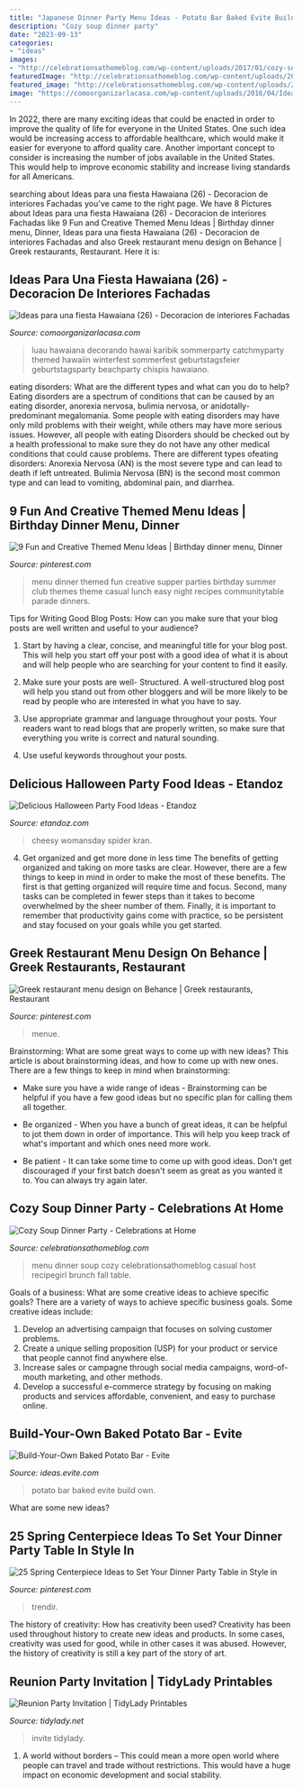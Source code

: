 ```yaml
---
title: "Japanese Dinner Party Menu Ideas - Potato Bar Baked Evite Build Own"
description: "Cozy soup dinner party"
date: "2023-09-13"
categories:
- "ideas"
images:
- "http://celebrationsathomeblog.com/wp-content/uploads/2017/01/cozy-soup-dinner-party-menu-1.jpg"
featuredImage: "http://celebrationsathomeblog.com/wp-content/uploads/2017/01/cozy-soup-dinner-party-menu-1.jpg"
featured_image: "http://celebrationsathomeblog.com/wp-content/uploads/2017/01/cozy-soup-dinner-party-menu-1.jpg"
image: "https://comoorganizarlacasa.com/wp-content/uploads/2016/04/Ideas-para-una-fiesta-Hawaiana-26.jpg"
---
```



In 2022, there are many exciting ideas that could be enacted in order to improve the quality of life for everyone in the United States. One such idea would be increasing access to affordable healthcare, which would make it easier for everyone to afford quality care. Another important concept to consider is increasing the number of jobs available in the United States. This would help to improve economic stability and increase living standards for all Americans.

	

		
searching about Ideas para una fiesta Hawaiana (26) - Decoracion de interiores Fachadas you've came to the right page. We have 8 Pictures about Ideas para una fiesta Hawaiana (26) - Decoracion de interiores Fachadas like 9 Fun and Creative Themed Menu Ideas | Birthday dinner menu, Dinner, Ideas para una fiesta Hawaiana (26) - Decoracion de interiores Fachadas and also Greek restaurant menu design on Behance | Greek restaurants, Restaurant. Here it is:
		
    
## Ideas Para Una Fiesta Hawaiana (26) - Decoracion De Interiores Fachadas

<img loading=lazy src="https://comoorganizarlacasa.com/wp-content/uploads/2016/04/Ideas-para-una-fiesta-Hawaiana-26.jpg" onerror="this.onerror=null;this.src='https://tse1.mm.bing.net/th?id=OIP.RGidyossA4y4hN5gBVAJPQHaJ4&amp;pid=15.1';" alt="Ideas para una fiesta Hawaiana (26) - Decoracion de interiores Fachadas">

_Source: comoorganizarlacasa.com_

>luau hawaiana decorando hawai karibik sommerparty catchmyparty themed hawaiin winterfest sommerfest geburtstagsfeier geburtstagsparty beachparty chispis hawaiano. 

	

eating disorders: What are the different types and what can you do to help?
Eating disorders are a spectrum of conditions that can be caused by an eating disorder, anorexia nervosa, bulimia nervosa, or anidotally-predominant megalomania. Some people with eating disorders may have only mild problems with their weight, while others may have more serious issues. However, all people with eating Disorders should be checked out by a health professional to make sure they do not have any other medical conditions that could cause problems. 
There are different types ofeating disorders: Anorexia Nervosa (AN) is the most severe type and can lead to death if left untreated. Bulimia Nervosa (BN) is the second most common type and can lead to vomiting, abdominal pain, and diarrhea.

    
## 9 Fun And Creative Themed Menu Ideas | Birthday Dinner Menu, Dinner

<img loading=lazy src="https://i.pinimg.com/736x/b1/67/cb/b167cb1e1ad517b14dc6dcf562b72fbc--supper-club-menu-ideas-themed-dinner-ideas.jpg" onerror="this.onerror=null;this.src='https://tse1.mm.bing.net/th?id=OIP.Po5zCJoGKYi3txCcD6xjlAHaLG&amp;pid=15.1';" alt="9 Fun and Creative Themed Menu Ideas | Birthday dinner menu, Dinner">

_Source: pinterest.com_

>menu dinner themed fun creative supper parties birthday summer club themes theme casual lunch easy night recipes communitytable parade dinners. 

	

Tips for Writing Good Blog Posts: How can you make sure that your blog posts are well written and useful to your audience?
1. Start by having a clear, concise, and meaningful title for your blog post. This will help you start off your post with a good idea of what it is about and will help people who are searching for your content to find it easily.
2. Make sure your posts are well- Structured. A well-structured blog post will help you stand out from other bloggers and will be more likely to be read by people who are interested in what you have to say.

3. Use appropriate grammar and language throughout your posts. Your readers want to read blogs that are properly written, so make sure that everything you write is correct and natural sounding.

4. Use useful keywords throughout your posts.

    
## Delicious Halloween Party Food Ideas - Etandoz

<img loading=lazy src="https://hips.hearstapps.com/hmg-prod.s3.amazonaws.com/images/halloween-party-food-cheesy-spiders-1569001143.jpg?crop=1xw:1xh;center,top&amp;resize=480:*" onerror="this.onerror=null;this.src='https://tse4.mm.bing.net/th?id=OIP.hCKlZOPRqQwfBMX22bxIdgHaLH&amp;pid=15.1';" alt="Delicious Halloween Party Food Ideas - Etandoz">

_Source: etandoz.com_

>cheesy womansday spider kran. 

	

4) Get organized and get more done in less time
The benefits of getting organized and taking on more tasks are clear. However, there are a few things to keep in mind in order to make the most of these benefits. The first is that getting organized will require time and focus. Second, many tasks can be completed in fewer steps than it takes to become overwhelmed by the sheer number of them. Finally, it is important to remember that productivity gains come with practice, so be persistent and stay focused on your goals while you get started.

    
## Greek Restaurant Menu Design On Behance | Greek Restaurants, Restaurant

<img loading=lazy src="https://i.pinimg.com/736x/31/3c/7a/313c7afca72d2aa76bb9c7435aca8801.jpg" onerror="this.onerror=null;this.src='https://tse4.mm.bing.net/th?id=OIP.nTIk8L272H67WNa04NWbrgHaL2&amp;pid=15.1';" alt="Greek restaurant menu design on Behance | Greek restaurants, Restaurant">

_Source: pinterest.com_

>menue. 

	

Brainstorming: What are some great ways to come up with new ideas?
This article is about brainstorming ideas, and how to come up with new ones. There are a few things to keep in mind when brainstorming: 
- Make sure you have a wide range of ideas - Brainstorming can be helpful if you have a few good ideas but no specific plan for calling them all together. 

- Be organized - When you have a bunch of great ideas, it can be helpful to jot them down in order of importance. This will help you keep track of what's important and which ones need more work. 

- Be patient - It can take some time to come up with good ideas. Don't get discouraged if your first batch doesn't seem as great as you wanted it to. You can always try again later.

    
## Cozy Soup Dinner Party - Celebrations At Home

<img loading=lazy src="http://celebrationsathomeblog.com/wp-content/uploads/2017/01/cozy-soup-dinner-party-menu-1.jpg" onerror="this.onerror=null;this.src='https://tse4.mm.bing.net/th?id=OIP.NfOH1f7ALQwzIfwknbQ-JQHaLH&amp;pid=15.1';" alt="Cozy Soup Dinner Party - Celebrations at Home">

_Source: celebrationsathomeblog.com_

>menu dinner soup cozy celebrationsathomeblog casual host recipegirl brunch fall table. 

	

Goals of a business: What are some creative ideas to achieve specific goals?
There are a variety of ways to achieve specific business goals. Some creative ideas include:
1. Develop an advertising campaign that focuses on solving customer problems.
2. Create a unique selling proposition (USP) for your product or service that people cannot find anywhere else.
3. Increase sales or campagne through social media campaigns, word-of-mouth marketing, and other methods. 
4. Develop a successful e-commerce strategy by focusing on making products and services affordable, convenient, and easy to purchase online.

    
## Build-Your-Own Baked Potato Bar - Evite

<img loading=lazy src="http://ideas.evite.com/media/Potato-Bar-1-1200.jpg" onerror="this.onerror=null;this.src='https://tse1.mm.bing.net/th?id=OIP.4Am3EeD-fcQKtnuQDr7shAHaE8&amp;pid=15.1';" alt="Build-Your-Own Baked Potato Bar - Evite">

_Source: ideas.evite.com_

>potato bar baked evite build own. 

	

What are some new ideas?
 

    
## 25 Spring Centerpiece Ideas To Set Your Dinner Party Table In Style In

<img loading=lazy src="https://i.pinimg.com/736x/af/da/4a/afda4a5933034287927dbbf67c3dd524.jpg" onerror="this.onerror=null;this.src='https://tse2.mm.bing.net/th?id=OIP.FUyNmyCn8V2quCvmx_w91gHaLF&amp;pid=15.1';" alt="25 Spring Centerpiece Ideas to Set Your Dinner Party Table in Style in">

_Source: pinterest.com_

>trendir. 

	

The history of creativity: How has creativity been used?
Creativity has been used throughout history to create new ideas and products. In some cases, creativity was used for good, while in other cases it was abused. However, the history of creativity is still a key part of the story of art.

    
## Reunion Party Invitation | TidyLady Printables

<img loading=lazy src="https://cdn.shopify.com/s/files/1/0010/9599/1332/products/il_fullxfull.1481676608_suq0_1200x1200.jpg?v=1580450662" onerror="this.onerror=null;this.src='https://tse1.mm.bing.net/th?id=OIP.Jr0B4X6-lbK5jmQ7McjYdQHaHa&amp;pid=15.1';" alt="Reunion Party Invitation | TidyLady Printables">

_Source: tidylady.net_

>invite tidylady. 

	

1. A world without borders – This could mean a more open world where people can travel and trade without restrictions. This would have a huge impact on economic development and social stability. 

